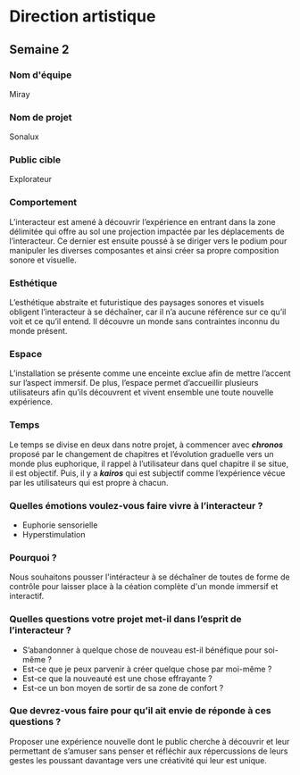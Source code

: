 # Direction artistique

## Semaine 2 

### Nom d'équipe

Miray

### Nom de projet

Sonalux

### Public cible

Explorateur

### Comportement
L’interacteur est amené à découvrir l’expérience en entrant dans la zone délimitée qui offre au sol une projection impactée par les déplacements de l’interacteur. Ce dernier est ensuite poussé à se diriger vers le podium pour manipuler les diverses composantes et ainsi créer sa propre composition sonore et visuelle.

### Esthétique
L’esthétique abstraite et futuristique des paysages sonores et visuels obligent l’interacteur à se déchaîner, car il n’a aucune référence sur ce qu’il voit et ce qu’il entend. Il découvre un monde sans contraintes inconnu du monde présent.

### Espace
L’installation se présente comme une enceinte exclue afin de mettre l’accent sur l’aspect immersif. De plus, l’espace permet d’accueillir plusieurs utilisateurs afin qu’ils découvrent et vivent ensemble une toute nouvelle expérience.

### Temps
Le temps se divise en deux dans notre projet, à commencer avec ***chronos*** proposé par le changement de chapitres et l’évolution graduelle vers un monde plus euphorique, il rappel à l’utilisateur dans quel chapitre il se situe, il est objectif. Puis, il y a ***kairos*** qui est subjectif comme l’expérience vécue par les utilisateurs qui est propre à chacun.

### Quelles émotions voulez-vous faire vivre à l’interacteur ?

* Euphorie sensorielle
* Hyperstimulation

### Pourquoi ?
Nous souhaitons pousser l'intéracteur à se déchaîner de toutes de forme de contrôle pour laisser place à la céation complète d'un monde immersif et interactif.

### Quelles questions votre projet met-il dans l’esprit de l’interacteur ?

* S’abandonner à quelque chose de nouveau est-il bénéfique pour soi-même ?
* Est-ce que je peux parvenir à créer quelque chose par moi-même ?
* Est-ce que la nouveauté est une chose effrayante ?
* Est-ce un bon moyen de sortir de sa zone de confort ?

### Que devrez-vous faire pour qu’il ait envie de réponde à ces questions ?
Proposer une expérience nouvelle dont le public cherche à découvrir et leur permettant de s’amuser sans penser et réfléchir aux répercussions de leurs gestes les poussant davantage vers une créativité qui leur est unique.  




